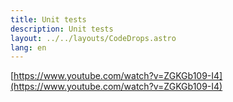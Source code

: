 ```yaml
---
title: Unit tests
description: Unit tests
layout: ../../layouts/CodeDrops.astro
lang: en
---
```


[https://www.youtube.com/watch?v=ZGKGb109-I4](https://www.youtube.com/watch?v=ZGKGb109-I4)
